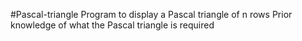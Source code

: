 #Pascal-triangle
Program to display a Pascal triangle of n rows
Prior knowledge of what the Pascal triangle is required
